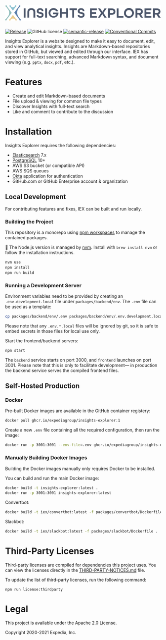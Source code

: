 # ![](/assets/logo/iex-logo-and-name.svg)

[![Release](https://github.com/ExpediaGroup/insights-explorer/actions/workflows/release.yaml/badge.svg)](https://github.com/ExpediaGroup/insights-explorer/actions/workflows/release.yaml)
![GitHub license](https://img.shields.io/github/license/ExpediaGroup/insights-explorer)
[![semantic-release](https://img.shields.io/badge/%20%20%F0%9F%93%A6%F0%9F%9A%80-semantic--release-e10079.svg)](https://github.com/semantic-release/semantic-release)
[![Conventional Commits](https://img.shields.io/badge/Conventional%20Commits-1.0.0-yellow.svg)](https://conventionalcommits.org)

Insights Explorer is a website designed to make it easy to document, edit, and view analytical insights.  Insights are Markdown-based repositories stored in GitHub, but viewed and edited through our interface.  IEX has support for full-text searching, advanced Markdown syntax, and document viewing (e.g. `pptx`, `docx`, `pdf`, etc.).

# Features

* Create and edit Markdown-based documents
* File upload & viewing for common file types
* Discover Insights with full-text search
* Like and comment to contribute to the discussion

# Installation

Insights Explorer requires the following dependencies:

* [Elasticsearch](https://www.elastic.co/elasticsearch/)  7.x
* [PostgreSQL](https://www.postgresql.org/) 10+
* AWS S3 bucket (or compatible API)
* AWS SQS queues
* [Okta](https://www.okta.com/) application for authentication
* GitHub.com or GitHub Enterprise account & organization

## Local Development

For contributing features and fixes, IEX can be built and run locally.

### Building the Project

This repository is a monorepo using [npm workspaces](https://docs.npmjs.com/cli/v8/using-npm/workspaces) to manage the contained packages.

🚨 The Node.js version is managed by [nvm](https://github.com/nvm-sh/nvm). Install with `brew install nvm` or follow the installation instructions.

```sh
nvm use
npm install
npm run build
```

### Running a Development Server

Environment variables need to be provided by creating an `.env.development.local` file under `packages/backend/env`.  The `.env` file can be used as a template:

```sh
cp packages/backend/env/.env packages/backend/env/.env.development.local
```

Please note that any `.env.*.local` files will be ignored by git, so it is safe to embed secrets in those files for local use only.

Start the frontend/backend servers:

```sh
npm start
```

The `backend` service starts on port 3000, and `frontend` launches on port 3001.  Please note that this is only to facilitate development&mdash; in production the backend service serves the compiled frontend files.

## Self-Hosted Production

### Docker

Pre-built Docker images are available in the GitHub container registery:

```sh
docker pull ghcr.io/expediagroup/insights-explorer:1
```

Create a new `.env` file containing all the required configuration, then run the image:

```sh
docker run -p 3001:3001 --env-file=.env ghcr.io/expediagroup/insights-explorer:1
```

### Manually Building Docker Images

Building the Docker images manually only requires Docker to be installed.

You can build and run the main Docker image:

```sh
docker build -t insights-explorer:latest .
docker run -p 3001:3001 insights-explorer:latest
```

Convertbot:

```sh
docker build -t iex/convertbot:latest -f packages/convertbot/Dockerfile .
```

Slackbot:

```sh
docker build -t iex/slackbot:latest -f packages/slackbot/Dockerfile .
```

# Third-Party Licenses

Third-party licenses are compiled for dependencies this project uses.  You can view the licenses directly in the [THIRD-PARTY-NOTICES.md](./THIRD-PARTY-NOTICES.md) file.

To update the list of third-party licenses, run the following command:

```
npm run license:thirdparty
```

# Legal

This project is available under the Apache 2.0 License.

Copyright 2020-2021 Expedia, Inc.
